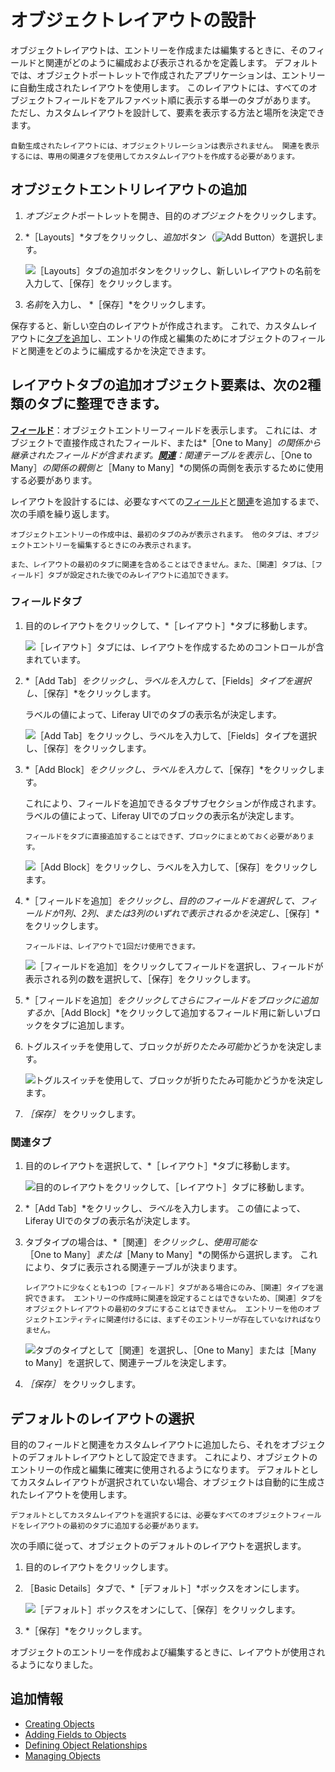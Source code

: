 # オブジェクトレイアウトの設計

オブジェクトレイアウトは、エントリーを作成または編集するときに、そのフィールドと関連がどのように編成および表示されるかを定義します。 デフォルトでは、オブジェクトポートレットで作成されたアプリケーションは、エントリーに自動生成されたレイアウトを使用します。 このレイアウトには、すべてのオブジェクトフィールドをアルファベット順に表示する単一のタブがあります。 ただし、カスタムレイアウトを設計して、要素を表示する方法と場所を決定できます。

```{important}
自動生成されたレイアウトには、オブジェクトリレーションは表示されません。 関連を表示するには、専用の関連タブを使用してカスタムレイアウトを作成する必要があります。
```

## オブジェクトエントリレイアウトの追加

1. *オブジェクト*ポートレットを開き、目的の*オブジェクト*をクリックします。

1. *［Layouts］*タブをクリックし、*追加*ボタン（![Add Button](../../../images/icon-add.png)）を選択します。

   ![［Layouts］タブの追加ボタンをクリックし、新しいレイアウトの名前を入力して、［保存］をクリックします。](./designing-object-layouts/images/01.png)

1. *名前*を入力し、 *［保存］*をクリックします。

保存すると、新しい空白のレイアウトが作成されます。 これで、カスタムレイアウトに[タブを追加](#adding-layout-tabs)し、エントリの作成と編集のためにオブジェクトのフィールドと関連をどのように編成するかを決定できます。

## レイアウトタブの追加<!--TASK: Add drag and drop details once implemented.-->オブジェクト要素は、次の2種類のタブに整理できます。

[**フィールド**](#fields-tabs)：オブジェクトエントリーフィールドを表示します。 これには、オブジェクトで直接作成されたフィールド、または*［One to Many］*の関係から継承されたフィールドが含まれます。<!--TASK: Add in One to One after implemented-->[**関連**](#relationships-tabs)：関連テーブルを表示し、*［One to Many］*の関係の親側と*［Many to Many］*の関係の両側を表示するために使用する必要があります。

レイアウトを設計するには、必要なすべての[フィールド](#adding-fields-tabs)と[関連](#adding-relationships-tabs)を追加するまで、次の手順を繰り返します。

```{important}
オブジェクトエントリーの作成中は、最初のタブのみが表示されます。 他のタブは、オブジェクトエントリーを編集するときにのみ表示されます。

また、レイアウトの最初のタブに関連を含めることはできません。また、［関連］タブは、［フィールド］タブが設定された後でのみレイアウトに追加できます。
```

### フィールドタブ

1. 目的のレイアウトをクリックして、*［レイアウト］*タブに移動します。

   ![［レイアウト］タブには、レイアウトを作成するためのコントロールが含まれています。](./designing-object-layouts/images/02.png)

1. *［Add Tab］*をクリックし、*ラベル*を入力して、*［Fields］*タイプを選択し、*［保存］*をクリックします。

   ラベルの値によって、Liferay UIでのタブの表示名が決定します。

   ![［Add Tab］をクリックし、ラベルを入力して、［Fields］タイプを選択し、［保存］をクリックします。](./designing-object-layouts/images/03.png)

1. *［Add Block］*をクリックし、*ラベル*を入力して、*［保存］*をクリックします。

   これにより、フィールドを追加できるタブサブセクションが作成されます。 ラベルの値によって、Liferay UIでのブロックの表示名が決定します。

   ```{note}
   フィールドをタブに直接追加することはできず、ブロックにまとめておく必要があります。
   ```

   ![［Add Block］をクリックし、ラベルを入力して、［保存］をクリックします。](./designing-object-layouts/images/04.png)

1. *［フィールドを追加］*をクリックし、目的のフィールドを選択して、フィールドが1列、2列、または3列のいずれで表示されるかを決定し、*［保存］*をクリックします。

   ```{note}
   フィールドは、レイアウトで1回だけ使用できます。
   ```

   ![［フィールドを追加］をクリックしてフィールドを選択し、フィールドが表示される列の数を選択して、［保存］をクリックします。](./designing-object-layouts/images/05.png)

1. *［フィールドを追加］*をクリックしてさらにフィールドをブロックに追加するか、*［Add Block］*をクリックして追加するフィールド用に新しいブロックをタブに追加します。

1. トグルスイッチを使用して、ブロックが*折りたたみ可能*かどうかを決定します。

   ![トグルスイッチを使用して、ブロックが折りたたみ可能かどうかを決定します。](./designing-object-layouts/images/06.png)

1. *［保存］* をクリックします。

### 関連タブ

1. 目的のレイアウトを選択して、*［レイアウト］*タブに移動します。

   ![目的のレイアウトをクリックして、［レイアウト］タブに移動します。](./designing-object-layouts/images/07.png)

1. *［Add Tab］*をクリックし、*ラベル*を入力します。 この値によって、Liferay UIでのタブの表示名が決定します。

1. タブタイプの場合は、*［関連］*をクリックし、使用可能な*［One to Many］*または*［Many to Many］*の関係から選択します。 これにより、タブに表示される関連テーブルが決まります。

   ```{note}
   レイアウトに少なくとも1つの［フィールド］タブがある場合にのみ、［関連］タイプを選択できます。 エントリーの作成時に関連を設定することはできないため、［関連］タブをオブジェクトレイアウトの最初のタブにすることはできません。 エントリーを他のオブジェクトエンティティに関連付けるには、まずそのエントリーが存在していなければなりません。
   ```

   ![タブのタイプとして［関連］を選択し、［One to Many］または［Many to Many］を選択して、関連テーブルを決定します。](./designing-object-layouts/images/08.png)

1. *［保存］* をクリックします。

## デフォルトのレイアウトの選択

目的のフィールドと関連をカスタムレイアウトに追加したら、それをオブジェクトのデフォルトレイアウトとして設定できます。 これにより、オブジェクトのエントリーの作成と編集に確実に使用されるようになります。 デフォルトとしてカスタムレイアウトが選択されていない場合、オブジェクトは自動的に生成されたレイアウトを使用します。

```{important}
デフォルトとしてカスタムレイアウトを選択するには、必要なすべてのオブジェクトフィールドをレイアウトの最初のタブに追加する必要があります。
```

次の手順に従って、オブジェクトのデフォルトのレイアウトを選択します。

1. 目的のレイアウトをクリックします。

1. ［Basic Details］タブで、*［デフォルト］*ボックスをオンにします。

   ![［デフォルト］ボックスをオンにして、［保存］をクリックします。](./designing-object-layouts/images/09.png)

1. *［保存］*をクリックします。

オブジェクトのエントリーを作成および編集するときに、レイアウトが使用されるようになりました。

## 追加情報

* [Creating Objects](./creating-objects.md)
* [Adding Fields to Objects](./adding-fields-to-objects.md)
* [Defining Object Relationships](./defining-object-relationships.md)
* [Managing Objects](./managing-objects.md)
